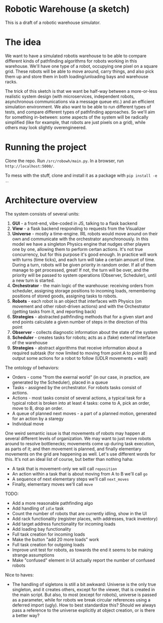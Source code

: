 # Robotic Warehouse (a sketch)

This is a draft of a robotic warehouse simulator.

# The idea

We want to have a simulated robotis warehouse to be able to compare different kinds of pathfinding
algorithms for robots working in this warehouse. We'll have one type of a robot, occupying
one pixel on a square grid. These robots will be able to move around, carry things, and also
pick them up and store them in both loading/unloading bays and warehouse racks.

The trick of this sketch is that we want be half-way between a more-or-less realistic system design
(with microservices, independent robots, asynchronous communications via a message queue etc.) and
an efficient simulation environment. We also want to be able to run different types of tests,
and compare different types of pathfinding approaches. So we'll aim for something in-between:
some aspects of the system will be radically simplified (like for example, that robots are just
pixels on a grid), while others may look slightly overengineered.

# Running the project

Clone the repo. Run `/src/robowh/main.py`. In a browser, run `http://localhost:5000/`.

To mess with the stuff, clone and install it as a package with `pip install -e .`.

# Architecture overview

The system consists of several units:
1. **GUI** - a front-end, vibe-coded in JS, talking to a flask backend
2. **View** - a flask backend responding to requests from the Visualizer
3. **Universe** - mostly a time-engine. IRL robots would move around on their own and communicate with the orchestrator asynchronously. In this model we have a singleton Physics engine that nudges other players one by one, allowing them to perform certan actions. It's not true concurrency, but for this purpose it's good enough. In practice will work with turns (time ticks), and each turn will take a certain amount of time. During a turn, robots will be given priority in random order. If all of them manage to get processed, great! If not, the turn will be over, and the priority will be passed to system operations (Observer, Scheduler), until a new turn is started.
4. **Orchestrator** - the main logic of the warehouse: receiving orders from scheduler, assigning storage positions to incoming loads, remembering positions of stored goods, assigning tasks to robots.
5. **Robots** - each robot is an object that interfaces with Physics (on movement and other robot-driven actions) and with the Orchestrator (getting tasks from it, and reporting back)
6. **Strategies** - abstracted pathfinding methods that for a given start and end points calculate a given number of steps in the direction of this point
6. **Observer** - collects diagnostic information about the state of the system
7. **Scheduler** - creates tasks for robots; acts as a (fake) external interface of the warehouse
8. **Strategies** - abstract algorithms that receive information about a required subtask (for now limited to moving from point A to point B) and output some actions for a robot to follow (UDLR movements + wait)

The ontology of behaviors:
* Orders - come "from the exernal world" (in our case, in practice, are generated by the Scheduler), placed in a queue
* Tasks - assigned by the orchestrator. For robots tasks consist of actions.
* Actions - most tasks consist of several actions, a typical task for a typical robot is broken into at least 4 tasks: come to A, pick an order, move to B, drop an order.
* A queue of planned next moves - a part of a planned motion, generated for an action by a staregy
* Individual move

One weird semantic issue is that movements of robots may happen at several different levels of organization. We may want to just move robots around to resolve bottlenecks; movements come up during task execution, as parts of it; and then movement is planned, and finally elementary movements on the grid are happening as well. Let's use different words for this. It's not an ideal list of course, but better than nothing haha:
* A task that is movement-only we will call `reposition`
* An action within a task that is about moving from A to B we'll call `go`
* A sequence of next elementary steps we'll call `next_moves`
* Finally, elementary moves we'll call `move`

TODO:
* Add a more reasonable pathfinding algo
* Add handling of `idle` task
* Count the number of robots that are currently idling, show in the UI
* Add rack functionality (registrer places, with addresses, track inventory)
* Add target address functionality for incoming loads
* Add loading bay functionality
* Full task creation for incoming loads
* Make the button "add 20 more loads" work
* Full task creation for outgoing loads
* Improve unit test for robots, as towards the end it seems to be making strange assumptions
* Make "confused" element in UI actually report the number of confused robots

Nice to haves:
* The handling of sigletons is still a bit awkward: Universe is the only true singleton, and it creates others, except for the viewer, that is created in the main script. But also, to most (except for robots), universe is passed as a parameter, while for robots we break circular references using a deferred import (ugly). How to best standardize this? Should we always pass a reference to the universe explicitly at object creation, or is there a better way?
